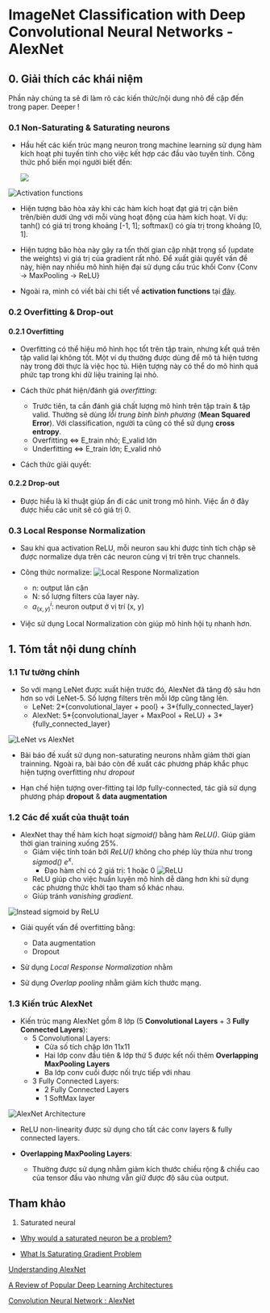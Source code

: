 # ImageNet Classification with Deep Convolutional Neural Networks - AlexNet 


## 0. Giải thích các khái niệm 

Phần này chúng ta sẽ đi làm rõ các kiến thức/nội dung nhỏ đề cập đến trong paper. Deeper !


### 0.1 Non-Saturating & Saturating neurons

+ Hầu hết các kiến trúc mạng neuron trong machine learning sử dụng hàm kích hoạt phi tuyến tính cho việc kết hợp các đầu vào tuyến tính. Công thức phổ biến mọi người biết đến: 

    <img src="https://render.githubusercontent.com/render/math?math=g(b_j + sum_{i}(w_i,_jx_j))">

![Activation functions](figures/Activation_functions.png)

+ Hiện tượng bão hòa xảy khi các hàm kích hoạt đạt giá trị cận biên trên/biên dưới ứng với mỗi vùng hoạt động của hàm kích hoạt. Ví dụ: tanh() có giá trị trong khoảng [-1, 1]; softmax() có gía trị trong khoảng [0, 1]. 

+ Hiện tượng bão hòa này gây ra tốn thời gian cập nhật trọng số  (update the weights) vì giá trị của gradient rất nhỏ. Để xuất giải quyết vấn đề này, hiện nay nhiều mô hình hiện đại sử dụng cấu trúc khối Conv {Conv -> MaxPooling -> ReLU}

+ Ngoài ra, mình có viết bài chi tiết về **activation functions** tại [đây](https://github.com/Doan-Nguyen/Deep_Learning_Notes/blob/master/Topics/Activations%20Functions.md).

### 0.2 Overfitting & Drop-out 

#### 0.2.1 Overfitting 
+ Overfitting có thể hiệu mô hình học tốt trên tập train, nhưng kết quả trên tập valid lại không tốt. Một ví dụ thường được dùng để mô tả hiện tương này trong đời thực là việc học tủ. Hiện tượng này có thể do mô hình quá phức tạp trong khi dữ liệu training lại nhỏ.

+ Cách thức phát hiện/đánh giá *overfitting*:
    - Trước tiên, ta cần đánh giá chất lượng mô hình trên tập train & tập valid. Thường sẽ dùng *lỗi trung bình bình phương* (**Mean Squared Error**). Với classification, người ta cũng có thể sử dụng **cross entropy**.
    - Overfitting <=> E_train nhỏ; E_valid lớn
    - Underfitting <=> E_train lớn; E_valid nhỏ

+ Cách thức giải quyết:

#### 0.2.2 Drop-out 
+ Được hiểu là kĩ thuật giúp ẩn đi các unit trong mô hình. Việc ẩn ở đây được hiểu các unit sẽ có giá trị 0.

### 0.3 Local Response Normalization
+ Sau khi qua activation ReLU, mỗi neuron sau khi được tính tích chập sẽ được normalize dựa trên các neuron cùng vị trí trên trục channels.
+ Công thức normalize:
    ![Local Respone Normalization](figures/local_response_normalization.png)
    
    - n: output lân cận 
    - N: số lượng filters của layer này.
    - $a^i_(x,y)$: neuron output ở vị trí (x, y)

+ Việc sử dụng Local Normalization còn giúp mô hình hội tụ nhanh hơn.


## 1. Tóm tắt nội dung chính 

### 1.1 Tư tưởng chính 
+ So với mạng LeNet được xuất hiện trước đó, AlexNet đã tăng độ sâu hơn hơn so với LeNet-5. Số lượng filters trên mỗi lớp cũng tăng lên. 
    - LeNet: 2*{convolutional_layer + pool} + 3*{fully_connected_layer}
    - AlexNet: 5*{convolutional_layer + MaxPool + ReLU} + 3*{fully_connected_layer}

    
![LeNet vs AlexNet](figures/lenet_alexnet.png)


+ Bài báo đề xuất sử dụng non-saturating neurons nhằm giảm thời gian trainning. Ngoài ra, bài báo còn đề xuất các phương pháp khắc phục hiện tượng overfitting như *dropout*

+ Hạn chế hiện tượng over-fitting tại lớp fully-connected, tác giả sử dụng phương pháp **dropout** & **data augmentation**


### 1.2 Các đề xuất của thuật toán 

+ AlexNet thay thế hàm kích hoạt *sigmoid()* bằng hàm *ReLU()*. Giúp giảm thời gian training xuống 25%.
    - Giảm việc tính toán bởi *ReLU()* không cho phép lũy thừa như trong *sigmod()* $e^x$.
        - Đạo hàm chỉ có 2 giá trị: 1 hoặc 0
        ![ReLU](figures/relu.png)
    - ReLU giúp cho việc huấn luyện mô hình dễ dàng hơn khi sử dụng các phương thức khởi tạo tham số khác nhau.
    - Giúp tránh *vanishing gradient*.

![Instead sigmoid by ReLU](figures/instead_sigmoid_relu.png)

+ Giải quyết vấn đề overfitting bằng:
    - Data augmentation
    - Dropout

+ Sử dụng *Local Response Normalization* nhằm 

+ Sử dụng *Overlap pooling* nhằm giảm kích thước mạng.


### 1.3 Kiến trúc AlexNet

+ Kiến trúc mạng AlexNet gồm 8 lớp (5 **Convolutional Layers** + 3 **Fully Connected Layers**):
    - 5 Convolutional Layers:
        - Cửa số tích chập lớn 11x11
        - Hai lớp conv đầu tiên & lớp thứ 5 được kết nối thêm **Overlapping MaxPooling Layers**
        - Ba lớp conv cuối được nối trực tiếp với nhau
    - 3 Fully Connected Layers:
        - 2 Fully Connected Layers 
        - 1 SoftMax layer

![AlexNet Architecture](figures/AlexNet-1.png)

+ ReLU non-linearity được sử dụng cho tất các conv layers & fully connected layers.

+ **Overlapping MaxPooling Layers**:
    - Thường được sử dụng nhằm giảm kích thước chiều rộng & chiều cao của tensor đầu vào nhưng vẫn giữ được độ sâu của output.


## Tham khảo

1. Saturated neural

+ [Why would a saturated neuron be a problem?](https://www.quora.com/Why-would-a-saturated-neuron-be-a-problem)

+ [What Is Saturating Gradient Problem](https://datascience.stackexchange.com/questions/27665/what-is-saturating-gradient-problem#:~:text=Saturating%20means%20that%20after%20some,a%20solution%20for%20this%20problem.)

[Understanding AlexNet](https://www.learnopencv.com/understanding-alexnet/#:~:text=AlexNet%20consists%20of%205%20Convolutional,kernels%20of%20the%20same%20size.)

[A Review of Popular Deep Learning Architectures](https://blog.paperspace.com/popular-deep-learning-architectures-alexnet-vgg-googlenet/)

[Convolution Neural Network : AlexNet](https://trantheanh.github.io/2018/05/10/ML-22/)